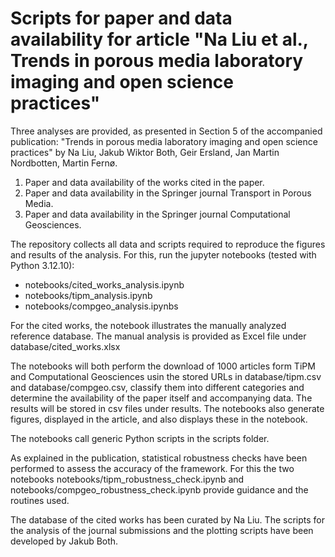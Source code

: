 # Scripts for paper and data availability for article "Na Liu et al., Trends in porous media laboratory imaging and open science practices"

Three analyses are provided, as presented in Section 5 of the accompanied publication:
"Trends in porous media laboratory imaging and open science practices"
by Na Liu, Jakub Wiktor Both, Geir Ersland, Jan Martin Nordbotten, Martin Fernø.

1. Paper and data availability of the works cited in the paper.
2. Paper and data availability in the Springer journal Transport in Porous Media.
3. Paper and data availability in the Springer journal Computational Geosciences.

The repository collects all data and scripts required to reproduce the figures and results of the analysis. For this, run the jupyter notebooks (tested with Python 3.12.10):
- notebooks/cited_works_analysis.ipynb
- notebooks/tipm_analysis.ipynb
- notebooks/compgeo_analysis.ipynbs

For the cited works, the notebook illustrates the manually analyzed reference database. The manual analysis is provided as Excel file under database/cited_works.xlsx

The notebooks will both perform the download of 1000 articles form TiPM and Computational Geosciences usin the stored URLs in database/tipm.csv and database/compgeo.csv, classify them into different categories and determine the availability of the paper itself and accompanying data. The results will be stored in csv files under results. The notebooks also generate figures, displayed in the article, and also displays these in the notebook.

The notebooks call generic Python scripts in the scripts folder. 

As explained in the publication, statistical robustness checks have been performed to assess the accuracy of the framework. For this the two notebooks notebooks/tipm_robustness_check.ipynb and notebooks/compgeo_robustness_check.ipynb provide guidance and the routines used.

The database of the cited works has been curated by Na Liu. The scripts for the analysis of the journal submissions and the plotting scripts have been developed by Jakub Both.